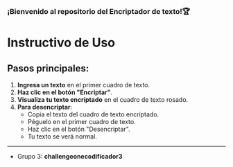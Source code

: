 ### ¡Bienvenido al repositorio del Encriptador de texto!🏆
# Instructivo de Uso

## Pasos principales:

1. **Ingresa un texto** en el primer cuadro de texto.
2. **Haz clic en el botón "Encriptar"**.
3. **Visualiza tu texto encriptado** en el cuadro de texto rosado.
4. **Para desencriptar**:
   - Copia el texto del cuadro de texto encriptado.
   - Péguelo en el primer cuadro de texto.
   - Haz clic en el botón "Desencriptar".
   - Tu texto se verá normal.

---

- Grupo 3: 
**challengeonecodificador3**
